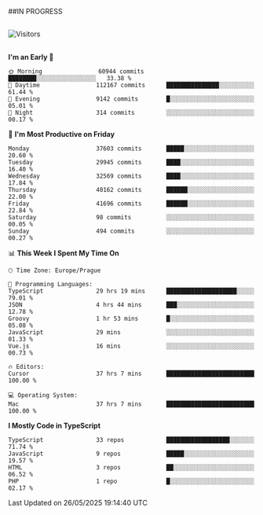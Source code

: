 ##IN PROGRESS
##
![Visitors](https://komarev.com/ghpvc/?username=petrbui&style=for-the-badge&label=Visitors+👀)



##
<!--
[![My GitHub stats](https://github-readme-stats.vercel.app/api?username=petrbui&theme=github_dark)](https://github.com/anuraghazra/github-readme-stats)

[![My wakatime stats](https://github-readme-stats.vercel.app/api/wakatime?username=petrbui&theme=github_dark)](https://github.com/anuraghazra/github-readme-stats)
-->
<!--START_SECTION:waka-->
**I'm an Early 🐤** 

```text
🌞 Morning                60944 commits       ████████░░░░░░░░░░░░░░░░░   33.38 % 
🌆 Daytime                112167 commits      ███████████████░░░░░░░░░░   61.44 % 
🌃 Evening                9142 commits        █░░░░░░░░░░░░░░░░░░░░░░░░   05.01 % 
🌙 Night                  314 commits         ░░░░░░░░░░░░░░░░░░░░░░░░░   00.17 % 
```
📅 **I'm Most Productive on Friday** 

```text
Monday                   37603 commits       █████░░░░░░░░░░░░░░░░░░░░   20.60 % 
Tuesday                  29945 commits       ████░░░░░░░░░░░░░░░░░░░░░   16.40 % 
Wednesday                32569 commits       ████░░░░░░░░░░░░░░░░░░░░░   17.84 % 
Thursday                 40162 commits       ██████░░░░░░░░░░░░░░░░░░░   22.00 % 
Friday                   41696 commits       ██████░░░░░░░░░░░░░░░░░░░   22.84 % 
Saturday                 98 commits          ░░░░░░░░░░░░░░░░░░░░░░░░░   00.05 % 
Sunday                   494 commits         ░░░░░░░░░░░░░░░░░░░░░░░░░   00.27 % 
```


📊 **This Week I Spent My Time On** 

```text
🕑︎ Time Zone: Europe/Prague

💬 Programming Languages: 
TypeScript               29 hrs 19 mins      ████████████████████░░░░░   79.01 % 
JSON                     4 hrs 44 mins       ███░░░░░░░░░░░░░░░░░░░░░░   12.78 % 
Groovy                   1 hr 53 mins        █░░░░░░░░░░░░░░░░░░░░░░░░   05.08 % 
JavaScript               29 mins             ░░░░░░░░░░░░░░░░░░░░░░░░░   01.33 % 
Vue.js                   16 mins             ░░░░░░░░░░░░░░░░░░░░░░░░░   00.73 % 

🔥 Editors: 
Cursor                   37 hrs 7 mins       █████████████████████████   100.00 % 

💻 Operating System: 
Mac                      37 hrs 7 mins       █████████████████████████   100.00 % 
```

**I Mostly Code in TypeScript** 

```text
TypeScript               33 repos            ██████████████████░░░░░░░   71.74 % 
JavaScript               9 repos             █████░░░░░░░░░░░░░░░░░░░░   19.57 % 
HTML                     3 repos             ██░░░░░░░░░░░░░░░░░░░░░░░   06.52 % 
PHP                      1 repo              █░░░░░░░░░░░░░░░░░░░░░░░░   02.17 % 
```




 Last Updated on 26/05/2025 19:14:40 UTC
<!--END_SECTION:waka-->
